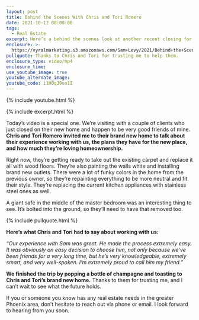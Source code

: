 ```yaml
---
layout: post
title: Behind the Scenes With Chris and Tori Romero
date: 2021-10-12 08:00:00
tags:
  - Real Estate
excerpt: Here’s a behind the scenes look at another recent closing for our team.
enclosure: >-
  https://vyralmarketing.s3.amazonaws.com/Sam+Levy/2021/Behind+the+Scenes+With+Chris+and+Tori+Romero+(2).mp4
pullquote: Thanks to Chris and Tori for trusting me to help them.
enclosure_type: video/mp4
enclosure_time:
use_youtube_image: true
youtube_alternate_image:
youtube_code: i1H0qJ9uo1I
---
```

{% include youtube.html %}

{% include excerpt.html %}

Today’s video is a special one. We’re visiting with a couple of clients who just closed on their new home and happen to be very good friends of mine. **Chris and Tori Romero invited me to their brand new home to talk about their experience working with us, the plans they have for the new place, and how much they’re loving homeownership.**

Right now, they’re getting ready to take out the existing carpet and replace it all with wood floors. They’re also painting the walls white and installing brand new outlets. There were a lot of funky colors in the home from the previous owner, so they’re repainting everything to be more neutral and fit their style. They’re replacing the current kitchen appliances with stainless steel ones as well.

A giant safe in the middle of the master bedroom was an interesting thing to see. It’s bolted into the ground, so they’ll need to have that removed too.

{% include pullquote.html %}

**Here’s what Chris and Tori had to say about working with us:**

*“Our experience with Sam was great. He made the process extremely easy. It was obviously an easy decision to choose him, not only because we’ve been friends for a very long time, but he’s very knowledgeable, extremely smart, and very well-spoken. I’m extremely proud to call him my friend.”*

**We finished the trip by popping a bottle of champagne and toasting to Chris and Tori’s brand new home.** Thanks to them for trusting me, and I can’t wait to see what the future holds.

If you or someone you know has any real estate needs in the greater Phoenix area, don’t hesitate to reach out via phone or email. I look forward to hearing from you soon.
